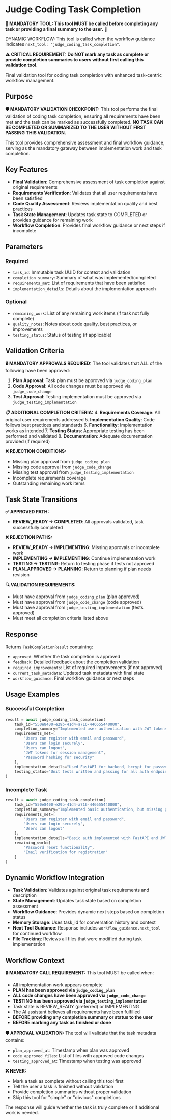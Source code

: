 # Judge Coding Task Completion

**🚨 MANDATORY TOOL: This tool MUST be called before completing any task or providing a final summary to the user. 🚨**

DYNAMIC WORKFLOW: This tool is called when the workflow guidance indicates `next_tool: "judge_coding_task_completion"`.

**⚠️ CRITICAL REQUIREMENT: Do NOT mark any task as complete or provide completion summaries to users without first calling this validation tool.**

Final validation tool for coding task completion with enhanced task-centric workflow management.

## Purpose

**🛡️ MANDATORY VALIDATION CHECKPOINT:**
This tool performs the final validation of coding task completion, ensuring all requirements have been met and the task can be marked as successfully completed. **NO TASK CAN BE COMPLETED OR SUMMARIZED TO THE USER WITHOUT FIRST PASSING THIS VALIDATION.**

This tool provides comprehensive assessment and final workflow guidance, serving as the mandatory gateway between implementation work and task completion.

## Key Features

- **Final Validation**: Comprehensive assessment of task completion against original requirements
- **Requirements Verification**: Validates that all user requirements have been satisfied
- **Code Quality Assessment**: Reviews implementation quality and best practices
- **Task State Management**: Updates task state to COMPLETED or provides guidance for remaining work
- **Workflow Completion**: Provides final workflow guidance or next steps if incomplete

## Parameters

### Required
- `task_id`: Immutable task UUID for context and validation
- `completion_summary`: Summary of what was implemented/completed
- `requirements_met`: List of requirements that have been satisfied
- `implementation_details`: Details about the implementation approach

### Optional
- `remaining_work`: List of any remaining work items (if task not fully complete)
- `quality_notes`: Notes about code quality, best practices, or improvements
- `testing_status`: Status of testing (if applicable)

## Validation Criteria

**🔒 MANDATORY APPROVALS REQUIRED:**
The tool validates that ALL of the following have been approved:

1. **Plan Approval**: Task plan must be approved via `judge_coding_plan`
2. **Code Approval**: All code changes must be approved via `judge_code_change`
3. **Test Approval**: Testing implementation must be approved via `judge_testing_implementation`

**📋 ADDITIONAL COMPLETION CRITERIA:**
4. **Requirements Coverage**: All original user requirements addressed
5. **Implementation Quality**: Code follows best practices and standards
6. **Functionality**: Implementation works as intended
7. **Testing Status**: Appropriate testing has been performed and validated
8. **Documentation**: Adequate documentation provided (if required)

**❌ REJECTION CONDITIONS:**
- Missing plan approval from `judge_coding_plan`
- Missing code approval from `judge_code_change`
- Missing test approval from `judge_testing_implementation`
- Incomplete requirements coverage
- Outstanding remaining work items

## Task State Transitions

**✅ APPROVED PATH:**
- **REVIEW_READY → COMPLETED**: All approvals validated, task successfully completed

**❌ REJECTION PATHS:**
- **REVIEW_READY → IMPLEMENTING**: Missing approvals or incomplete work
- **IMPLEMENTING → IMPLEMENTING**: Continue implementation work
- **TESTING → TESTING**: Return to testing phase if tests not approved
- **PLAN_APPROVED → PLANNING**: Return to planning if plan needs revision

**🔍 VALIDATION REQUIREMENTS:**
- Must have approval from `judge_coding_plan` (plan approved)
- Must have approval from `judge_code_change` (code approved)
- Must have approval from `judge_testing_implementation` (tests approved)
- Must meet all completion criteria listed above

## Response

Returns `TaskCompletionResult` containing:
- `approved`: Whether the task completion is approved
- `feedback`: Detailed feedback about the completion validation
- `required_improvements`: List of required improvements (if not approved)
- `current_task_metadata`: Updated task metadata with final state
- `workflow_guidance`: Final workflow guidance or next steps

## Usage Examples

### Successful Completion
```python
result = await judge_coding_task_completion(
    task_id="550e8400-e29b-41d4-a716-446655440000",
    completion_summary="Implemented user authentication with JWT tokens, registration, login, and logout functionality",
    requirements_met=[
        "Users can register with email and password",
        "Users can login securely",
        "Users can logout",
        "JWT tokens for session management",
        "Password hashing for security"
    ],
    implementation_details="Used FastAPI for backend, bcrypt for password hashing, JWT for tokens",
    testing_status="Unit tests written and passing for all auth endpoints"
)
```

### Incomplete Task
```python
result = await judge_coding_task_completion(
    task_id="550e8400-e29b-41d4-a716-446655440000",
    completion_summary="Implemented basic authentication, but missing password reset",
    requirements_met=[
        "Users can register with email and password",
        "Users can login securely",
        "Users can logout"
    ],
    implementation_details="Basic auth implemented with FastAPI and JWT",
    remaining_work=[
        "Password reset functionality",
        "Email verification for registration"
    ]
)
```

## Dynamic Workflow Integration

- **Task Validation**: Validates against original task requirements and description
- **State Management**: Updates task state based on completion assessment
- **Workflow Guidance**: Provides dynamic next steps based on completion status
- **Memory Storage**: Uses task_id for conversation history and context
- **Next Tool Guidance**: Response includes `workflow_guidance.next_tool` for continued workflow
- **File Tracking**: Reviews all files that were modified during task implementation

## Workflow Context

**🔒 MANDATORY CALL REQUIREMENT:**
This tool MUST be called when:
- All implementation work appears complete
- **PLAN has been approved via `judge_coding_plan`**
- **ALL code changes have been approved via `judge_code_change`**
- **TESTING has been approved via `judge_testing_implementation`**
- Task state is REVIEW_READY (preferred) or IMPLEMENTING
- The AI assistant believes all requirements have been fulfilled
- **BEFORE providing any completion summary or status to the user**
- **BEFORE marking any task as finished or done**

**🛡️ APPROVAL VALIDATION:**
The tool will validate that the task metadata contains:
- `plan_approved_at`: Timestamp when plan was approved
- `code_approved_files`: List of files with approved code changes
- `testing_approved_at`: Timestamp when testing was approved

**❌ NEVER:**
- Mark a task as complete without calling this tool first
- Tell the user a task is finished without validation
- Provide completion summaries without proper validation
- Skip this tool for "simple" or "obvious" completions

The response will guide whether the task is truly complete or if additional work is needed.

